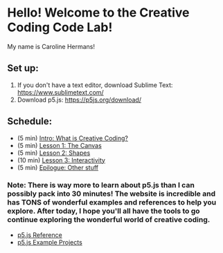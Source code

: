 # Hello! Welcome to the Creative Coding Code Lab!
My name is Caroline Hermans!

## Set up:
1. If you don't have a text editor, download Sublime Text: https://www.sublimetext.com/
2. Download p5.js: https://p5js.org/download/

## Schedule:
- (5 min) [Intro: What is Creative Coding?](https://github.com/carolinehermans/devfest-p5-workshop/blob/master/intro.md)
- (5 min) [Lesson 1: The Canvas](https://github.com/carolinehermans/devfest-p5-workshop/blob/master/Lesson1.md)
- (5 min) [Lesson 2: Shapes](https://github.com/carolinehermans/devfest-p5-workshop/blob/master/Lesson2.md)
- (10 min) [Lesson 3: Interactivity](https://github.com/carolinehermans/devfest-p5-workshop/blob/master/Lesson3.md)
- (5 min) [Epilogue: Other stuff](https://github.com/carolinehermans/devfest-p5-workshop/blob/master/epilogue.md)



### Note: There is way more to learn about p5.js than I can possibly pack into 30 minutes! The website is incredible and has TONS of wonderful examples and references to help you explore. After today, I hope you'll all have the tools to go continue exploring the wonderful world of creative coding.

- [p5.js Reference](https://p5js.org/reference/)
- [p5.js Example Projects](https://p5js.org/examples/)


